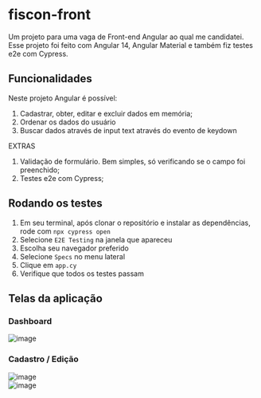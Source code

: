 # fiscon-front

Um projeto para uma vaga de Front-end Angular ao qual me candidatei. Esse projeto foi feito com Angular 14, Angular Material e também fiz testes e2e com Cypress.

## Funcionalidades

Neste projeto Angular é possível:

1. Cadastrar, obter, editar e excluir dados em memória;
2. Ordenar os dados do usuário
3. Buscar dados através de input text através do evento de keydown

EXTRAS

1. Validação de formulário. Bem simples, só verificando se o campo foi preenchido;
2. Testes e2e com Cypress;

## Rodando os testes

1. Em seu terminal, após clonar o repositório e instalar as dependências, rode com `npx cypress open`
2. Selecione `E2E Testing` na janela que apareceu
3. Escolha seu navegador preferido
4. Selecione `Specs` no menu lateral
5. Clique em `app.cy`
6. Verifique que todos os testes passam

## Telas da aplicação

### Dashboard

![image](https://user-images.githubusercontent.com/75875219/194188053-146692e3-3a2e-4d18-b8be-fedd31318a9b.png)

### Cadastro / Edição

![image](https://user-images.githubusercontent.com/75875219/194188120-003cfce5-ee4b-4c63-8fd3-57d47f90ecc8.png)
<br>
![image](https://user-images.githubusercontent.com/75875219/194188159-3b51a87e-5ed4-4e60-a2f3-0c403684e620.png)




